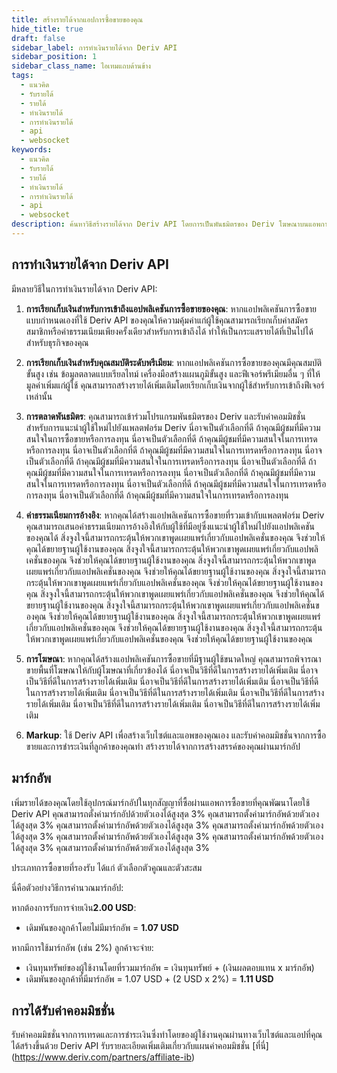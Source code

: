 ```yaml
---
title: สร้างรายได้จากแอปการซื้อขายของคุณ
hide_title: true
draft: false
sidebar_label: การทำเงินรายได้จาก Deriv API
sidebar_position: 1
sidebar_class_name: ไอเทมแถบด้านข้าง
tags:
  - แนวคิด
  - รับรายได้
  - รายได้
  - ทำเงินรายได้
  - การทำเงินรายได้
  - api
  - websocket
keywords:
  - แนวคิด
  - รับรายได้
  - รายได้
  - ทำเงินรายได้
  - การทำเงินรายได้
  - api
  - websocket
description: ค้นหาวิธีสร้างรายได้จาก Deriv API โดยการเป็นพันธมิตรของ Deriv โฆษณาบนแอพการซื้อขายของคุณ หรือเสนอคุณสมบัติระดับพรีเมียม
---
```


## การทำเงินรายได้จาก Deriv API

มีหลายวิธีในการทำเงินรายได้จาก Deriv API:

1. **การเรียกเก็บเงินสำหรับการเข้าถึงแอปพลิเคชันการซื้อขายของคุณ**: หากแอปพลิเคชันการซื้อขายแบบกำหนดเองที่ใช้ Deriv API ของคุณให้ความคุ้มค่าแก่ผู้ใช้คุณสามารถเรียกเก็บค่าสมัครสมาชิกหรือค่าธรรมเนียมเพียงครั้งเดียวสำหรับการเข้าถึงได้ ทำให้เป็นกระแสรายได้ที่เป็นไปได้สำหรับธุรกิจของคุณ

2. **การเรียกเก็บเงินสำหรับคุณสมบัติระดับพรีเมียม**: หากแอปพลิเคชันการซื้อขายของคุณมีคุณสมบัติขั้นสูง เช่น ข้อมูลตลาดแบบเรียลไทม์ เครื่องมือสร้างแผนภูมิขั้นสูง และฟีเจอร์พรีเมียมอื่น ๆ ที่ให้มูลค่าเพิ่มแก่ผู้ใช้ คุณสามารถสร้างรายได้เพิ่มเติมโดยเรียกเก็บเงินจากผู้ใช้สำหรับการเข้าถึงฟีเจอร์เหล่านั้น

3. **การตลาดพันธมิตร**: คุณสามารถเข้าร่วมโปรแกรมพันธมิตรของ Deriv และรับค่าคอมมิชชั่นสำหรับการแนะนำผู้ใช้ใหม่ไปยังแพลตฟอร์ม Deriv นี่อาจเป็นตัวเลือกที่ดี ถ้าคุณมีผู้ชมที่มีความสนใจในการซื้อขายหรือการลงทุน นี่อาจเป็นตัวเลือกที่ดี ถ้าคุณมีผู้ชมที่มีความสนใจในการเทรดหรือการลงทุน นี่อาจเป็นตัวเลือกที่ดี ถ้าคุณมีผู้ชมที่มีความสนใจในการเทรดหรือการลงทุน นี่อาจเป็นตัวเลือกที่ดี ถ้าคุณมีผู้ชมที่มีความสนใจในการเทรดหรือการลงทุน นี่อาจเป็นตัวเลือกที่ดี ถ้าคุณมีผู้ชมที่มีความสนใจในการเทรดหรือการลงทุน นี่อาจเป็นตัวเลือกที่ดี ถ้าคุณมีผู้ชมที่มีความสนใจในการเทรดหรือการลงทุน นี่อาจเป็นตัวเลือกที่ดี ถ้าคุณมีผู้ชมที่มีความสนใจในการเทรดหรือการลงทุน นี่อาจเป็นตัวเลือกที่ดี ถ้าคุณมีผู้ชมที่มีความสนใจในการเทรดหรือการลงทุน

4. **ค่าธรรมเนียมการอ้างอิง**: หากคุณได้สร้างแอปพลิเคชันการซื้อขายที่รวมเข้ากับแพลตฟอร์ม Deriv คุณสามารถเสนอค่าธรรมเนียมการอ้างอิงให้กับผู้ใช้ที่มีอยู่ซึ่งแนะนำผู้ใช้ใหม่ไปยังแอปพลิเคชันของคุณได้ สิ่งจูงใจนี้สามารถกระตุ้นให้พวกเขาพูดเผยแพร่เกี่ยวกับแอปพลิเคชั่นของคุณ จึงช่วยให้คุณได้ขยายฐานผู้ใช้งานของคุณ สิ่งจูงใจนี้สามารถกระตุ้นให้พวกเขาพูดเผยแพร่เกี่ยวกับแอปพลิเคชั่นของคุณ จึงช่วยให้คุณได้ขยายฐานผู้ใช้งานของคุณ สิ่งจูงใจนี้สามารถกระตุ้นให้พวกเขาพูดเผยแพร่เกี่ยวกับแอปพลิเคชั่นของคุณ จึงช่วยให้คุณได้ขยายฐานผู้ใช้งานของคุณ สิ่งจูงใจนี้สามารถกระตุ้นให้พวกเขาพูดเผยแพร่เกี่ยวกับแอปพลิเคชั่นของคุณ จึงช่วยให้คุณได้ขยายฐานผู้ใช้งานของคุณ สิ่งจูงใจนี้สามารถกระตุ้นให้พวกเขาพูดเผยแพร่เกี่ยวกับแอปพลิเคชั่นของคุณ จึงช่วยให้คุณได้ขยายฐานผู้ใช้งานของคุณ สิ่งจูงใจนี้สามารถกระตุ้นให้พวกเขาพูดเผยแพร่เกี่ยวกับแอปพลิเคชั่นของคุณ จึงช่วยให้คุณได้ขยายฐานผู้ใช้งานของคุณ สิ่งจูงใจนี้สามารถกระตุ้นให้พวกเขาพูดเผยแพร่เกี่ยวกับแอปพลิเคชั่นของคุณ จึงช่วยให้คุณได้ขยายฐานผู้ใช้งานของคุณ สิ่งจูงใจนี้สามารถกระตุ้นให้พวกเขาพูดเผยแพร่เกี่ยวกับแอปพลิเคชั่นของคุณ จึงช่วยให้คุณได้ขยายฐานผู้ใช้งานของคุณ

5. **การโฆษณา**: หากคุณได้สร้างแอปพลิเคชันการซื้อขายที่มีฐานผู้ใช้ขนาดใหญ่ คุณสามารถพิจารณาขายพื้นที่โฆษณาให้กับผู้โฆษณาที่เกี่ยวข้องได้ นี่อาจเป็นวิธีที่ดีในการสร้างรายได้เพิ่มเติม นี่อาจเป็นวิธีที่ดีในการสร้างรายได้เพิ่มเติม นี่อาจเป็นวิธีที่ดีในการสร้างรายได้เพิ่มเติม นี่อาจเป็นวิธีที่ดีในการสร้างรายได้เพิ่มเติม นี่อาจเป็นวิธีที่ดีในการสร้างรายได้เพิ่มเติม นี่อาจเป็นวิธีที่ดีในการสร้างรายได้เพิ่มเติม นี่อาจเป็นวิธีที่ดีในการสร้างรายได้เพิ่มเติม นี่อาจเป็นวิธีที่ดีในการสร้างรายได้เพิ่มเติม

6. **Markup**: ใช้ Deriv API เพื่อสร้างเว็บไซต์และแอพของคุณเอง และรับค่าคอมมิชชั่นจากการซื้อขายและการชำระเงินที่ลูกค้าของคุณทำ สร้างรายได้จากการสร้างสรรค์ของคุณผ่านมาร์กอัป

## มาร์กอัพ

เพิ่มรายได้ของคุณโดยใช้อุปกรณ์มาร์กอัปในทุกสัญญาที่ซื้อผ่านแอพการซื้อขายที่คุณพัฒนาโดยใช้ Deriv API คุณสามารถตั้งค่ามาร์กอัปด้วยตัวเองได้สูงสุด 3% คุณสามารถตั้งค่ามาร์กอัพด้วยตัวเองได้สูงสุด 3% คุณสามารถตั้งค่ามาร์กอัพด้วยตัวเองได้สูงสุด 3% คุณสามารถตั้งค่ามาร์กอัพด้วยตัวเองได้สูงสุด 3% คุณสามารถตั้งค่ามาร์กอัพด้วยตัวเองได้สูงสุด 3% คุณสามารถตั้งค่ามาร์กอัพด้วยตัวเองได้สูงสุด 3% คุณสามารถตั้งค่ามาร์กอัพด้วยตัวเองได้สูงสุด 3%

ประเภทการซื้อขายที่รองรับ ได้แก่ ตัวเลือกตัวคูณและตัวสะสม

นี่คือตัวอย่างวิธีการคำนวณมาร์กอัป:

หากต้องการรับการจ่ายเงิน**2.00 USD**:

- เดิมพันของลูกค้าโดยไม่มีมาร์กอัพ = **1.07 USD**

หากมีการใช้มาร์กอัพ (เช่น 2%) ลูกค้าจะจ่าย:

- เงินทุนทรัพย์ของผู้ใช้งานโดยที่รวมมาร์กอัพ = เงินทุนทรัพย์ + (เงินผลตอบแทน x มาร์กอัพ)
- เดิมพันของลูกค้าที่มีมาร์กอัพ = 1.07 USD + (2 USD x 2%) = **1.11 USD**

## การได้รับค่าคอมมิชชั่น

รับค่าคอมมิชชั่นจากการเทรดและการชำระเงินซึ่งทำโดยของผู้ใช้งานคุณผ่านทางเว็บไซต์และแอปที่คุณได้สร้างขึ้นด้วย Deriv API รับรายละเอียดเพิ่มเติมเกี่ยวกับแผนค่าคอมมิชชั่น [ที่นี่] (https://www.deriv.com/partners/affiliate-ib)
